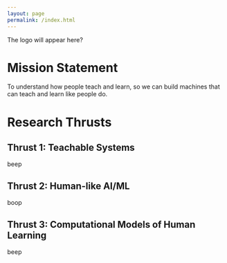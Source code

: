 ```yaml
---
layout: page
permalink: /index.html
---
```


The logo will appear here?

# Mission Statement

To understand how people teach and learn, so we can build machines that can teach and learn like people do.

# Research Thrusts

## Thrust 1: Teachable Systems

beep

## Thrust 2: Human-like AI/ML

boop

## Thrust 3: Computational Models of Human Learning

beep

